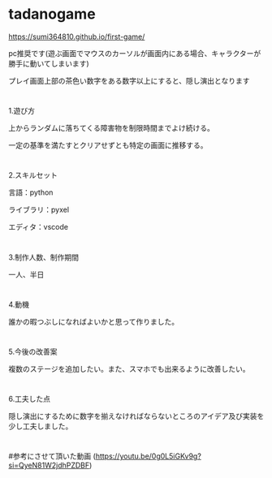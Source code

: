 # tadanogame

https://sumi364810.github.io/first-game/

pc推奨です(遊ぶ画面でマウスのカーソルが画面内にある場合、キャラクターが勝手に動いてしまいます)

プレイ画面上部の茶色い数字をある数字以上にすると、隠し演出となります

#

1.遊び方

上からランダムに落ちてくる障害物を制限時間までよけ続ける。

一定の基準を満たすとクリアせずとも特定の画面に推移する。

#

2.スキルセット

言語：python

ライブラリ：pyxel

エディタ：vscode

#

3.制作人数、制作期間

一人、半日

#

4.動機

誰かの暇つぶしになればよいかと思って作りました。

#

5.今後の改善案

複数のステージを追加したい。また、スマホでも出来るように改善したい。

#

6.工夫した点

隠し演出にするために数字を揃えなければならないところのアイデア及び実装を少し工夫しました。

#

#

#参考にさせて頂いた動画
(https://youtu.be/0g0L5iGKv9g?si=QyeN81W2jdhPZDBF)
